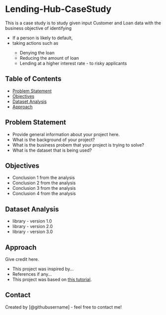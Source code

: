 # Lending-Hub-CaseStudy
This is a case study is to study given input Customer and Loan data with the business objective of identifying <br>
	<UL>
 		<LI>If a person is likely to default,  </LI>
		<LI>taking actions such as </LI>
  		<UL>
			<LI>Denying the loan </LI>
			<LI>Reducing the amount of loan </LI>
			<LI>Lending  at a higher interest rate - to risky applicants</LI>
   		</UL>
	</UL>
## Table of Contents
* [Problem Statement](#Problem-Statement)
* [Objectives](#Objectives)
* [Dataset Analysis](#Dataset-Analysis)
* [Approach](#Approach)

<!-- You can include any other section that is pertinent to your problem -->

## Problem Statement
- Provide general information about your project here.
- What is the background of your project?
- What is the business probem that your project is trying to solve?
- What is the dataset that is being used?

<!-- You don't have to answer all the questions - just the ones relevant to your project. -->

## Objectives
- Conclusion 1 from the analysis
- Conclusion 2 from the analysis
- Conclusion 3 from the analysis
- Conclusion 4 from the analysis

<!-- You don't have to answer all the questions - just the ones relevant to your project. -->


## Dataset Analysis
- library - version 1.0
- library - version 2.0
- library - version 3.0

<!-- As the libraries versions keep on changing, it is recommended to mention the version of library used in this project -->

## Approach
Give credit here.
- This project was inspired by...
- References if any...
- This project was based on [this tutorial](https://www.example.com).


## Contact
Created by [@githubusername] - feel free to contact me!


<!-- Optional -->
<!-- ## License -->
<!-- This project is open source and available under the [... License](). -->

<!-- You don't have to include all sections - just the one's relevant to your project -->
